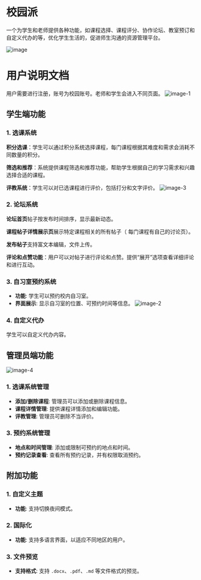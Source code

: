  # 校园派

 一个为学生和老师提供各种功能，如课程选择、课程评分、协作论坛、教室预订和自定义代办的等，优化学生生活的，促进师生沟通的资源管理平台。

![image](https://github.com/sustech-cs304/team-project-24spring-39/assets/144790349/ac7eaa37-9493-4a1d-9e67-856726a0710e)


# 用户说明文档
用户需要进行注册，账号为校园账号。老师和学生会进入不同页面。
![image-1](https://github.com/sustech-cs304/team-project-24spring-39/assets/144790349/18a2d77a-a33e-49e4-b7f5-c18719215629)


## 学生端功能

### 1. 选课系统

**积分选课**：学生可以通过积分系统选择课程，每门课程根据其难度和需求会消耗不同数量的积分。

**筛选和推荐**：系统提供课程筛选和推荐功能，帮助学生根据自己的学习需求和兴趣选择合适的课程。

**评教系统**：学生可以对已选课程进行评价，包括打分和文字评价。
![image-3](https://github.com/sustech-cs304/team-project-24spring-39/assets/144790349/a6716c76-07a2-4fab-86b4-b11e6d233ecb)


### 2. 论坛系统

**论坛首页**帖子按发布时间排序，显示最新动态。

**课程帖子详情展示页**展示特定课程相关的所有帖子（ 每门课程有自己的讨论页）。

**发布帖子**支持富文本编辑，文件上传。

**评论和点赞功能**：用户可以对帖子进行评论和点赞。提供“展开”选项查看详细评论和进行互动。

### 3. 自习室预约系统
- **功能**: 学生可以预约校内自习室。
- **界面展示**: 显示自习室的位置、可预约时间等信息。
![image-2](https://github.com/sustech-cs304/team-project-24spring-39/assets/144790349/cd9aa117-7a20-4bbc-a151-2cfdcd189d05)

### 4. 自定义代办
学生可以自定义代办内容。

## 管理员端功能
![image-4](https://github.com/sustech-cs304/team-project-24spring-39/assets/144790349/d5eae9e0-f698-4d9c-951d-49d9e4b61a1e)
### 1. 选课系统管理
- **添加/删除课程**: 管理员可以添加或删除课程信息。
- **课程详情管理**: 提供课程详情添加和编辑功能。
- **评教管理**: 管理员可删除不当评价。


### 3. 预约系统管理
- **地点和时间管理**: 添加或限制可预约的地点和时间。
- **预约记录查看**: 查看所有预约记录，并有权限取消预约。

## 附加功能

### 1. 自定义主题
- **功能**: 支持切换夜间模式。

### 2. 国际化
- **功能**: 支持多语言界面，以适应不同地区的用户。

### 3. 文件预览
- **支持格式**: 支持 `.docx`、`.pdf`、`.md` 等文件格式的预览。
